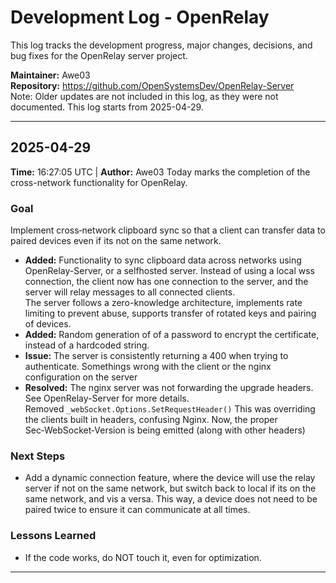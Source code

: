 # Development Log - OpenRelay

This log tracks the development progress, major changes, decisions, and bug fixes for the OpenRelay server project.

**Maintainer:** Awe03  
**Repository:** https://github.com/OpenSystemsDev/OpenRelay-Server  
Note: Older updates are not included in this log, as they were not documented. This log starts from 2025-04-29.

---

## 2025-04-29

**Time:** 16:27:05 UTC | **Author:** Awe03
Today marks the completion of the cross-network functionality for OpenRelay.

### Goal  
Implement cross‑network clipboard sync so that a client can transfer data to paired devices even if its not on the same network.

*   **Added:**  Functionality to sync clipboard data across networks using OpenRelay-Server, or a selfhosted server.
Instead of using a local wss connection, the client now has one connection to the server, and the server will relay messages to all connected clients.  
The server follows a zero-knowledge architecture, implements rate limiting to prevent abuse, supports transfer of rotated keys and pairing of devices.
*   **Added:**  Random generation of of a password to encrypt the certificate, instead of a hardcoded string.
*   **Issue:**  The server is consistently returning a 400 when trying to authenticate. Somethings wrong with the client or the nginx configuration on the server
*   **Resolved:**  The nginx server was not forwarding the upgrade headers. See OpenRelay-Server for more details.  
Removed `_webSocket.Options.SetRequestHeader()` This was overriding the clients built in headers, confusing Nginx. Now, the proper Sec‑WebSocket‑Version is being emitted (along with other headers)

### Next Steps  
- Add a dynamic connection feature, where the device will use the relay server if not on the same network, but switch back to local if its on the same network, and vis a versa. This way, a device does not need to be paired twice to ensure it can communicate at all times.

### Lessons Learned  
- If the code works, do NOT touch it, even for optimization.
---